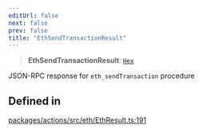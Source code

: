 ```yaml
---
editUrl: false
next: false
prev: false
title: "EthSendTransactionResult"
---
```


> **EthSendTransactionResult**: [`Hex`](/reference/tevm/actions/type-aliases/hex/)

JSON-RPC response for `eth_sendTransaction` procedure

## Defined in

[packages/actions/src/eth/EthResult.ts:191](https://github.com/qbzzt/tevm-monorepo/blob/main/packages/actions/src/eth/EthResult.ts#L191)
